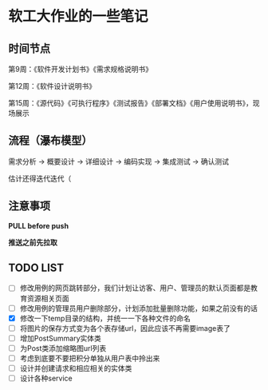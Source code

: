 # 软工大作业的一些笔记

## 时间节点

第9周：《软件开发计划书》《需求规格说明书》

第12周：《软件设计说明书》

第15周：《源代码》《可执行程序》《测试报告》《部署文档》《用户使用说明书》，现场展示

## 流程（瀑布模型）

需求分析 -> 概要设计 -> 详细设计 -> 编码实现 -> 集成测试 -> 确认测试

估计还得迭代迭代（

## 注意事项

**PULL before push**

**推送之前先拉取**

## TODO LIST

- [ ] 修改用例的网页跳转部分，我们计划让访客、用户、管理员的默认页面都是教育资源相关页面
- [ ] 修改用例的管理员用户删除部分，计划添加批量删除功能，如果之前没有的话
- [x] 修改一下temp目录的结构，并统一一下各种文件的命名
- [ ] 将图片的保存方式变为各个表存储url，因此应该不再需要image表了
- [ ] 增加PostSummary实体类
- [ ] 为Post类添加缩略图url列表
- [ ] 考虑到底要不要把积分单独从用户表中拎出来
- [ ] 设计并创建请求和相应相关的实体类
- [ ] 设计各种service
